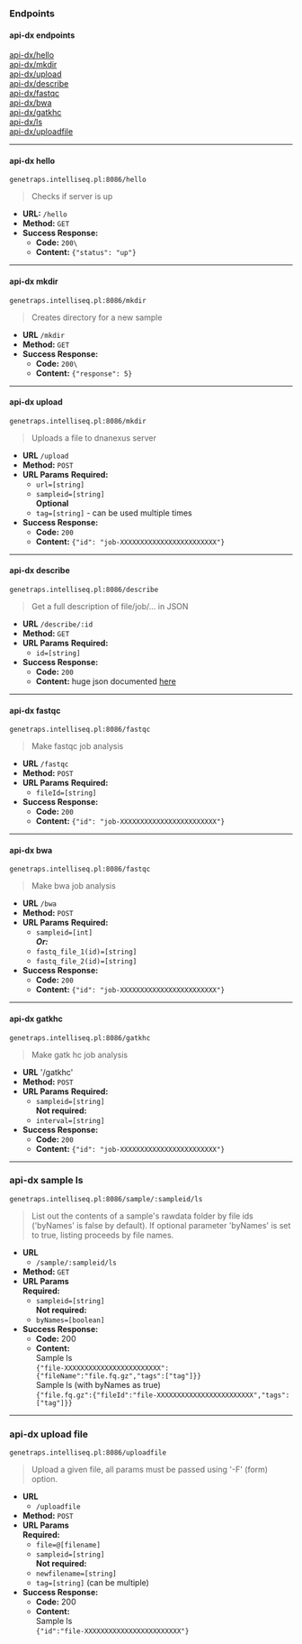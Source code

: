 ### Endpoints
#### api-dx endpoints
[api-dx/hello](#api-dx-hello)  
[api-dx/mkdir](#api-dx-mkdir)  
[api-dx/upload](#api-dx-upload)  
[api-dx/describe](#api-dx-describe)  
[api-dx/fastqc](#api-dx-fastqc)  
[api-dx/bwa](#api-dx-bwa)  
[api-dx/gatkhc](#api-dx-gatkhc)  
[api-dx/ls](#api-dx-sample-ls)  
[api-dx/uploadfile](#api-dx-upload-file)  

----
#### api-dx hello
```
genetraps.intelliseq.pl:8086/hello
```
> Checks if server is up
* **URL:** `/hello`
* **Method:** `GET`
* **Success Response:**
  * **Code:** `200\`
  * **Content:** `{"status": "up"}`

----
#### api-dx mkdir
```
genetraps.intelliseq.pl:8086/mkdir
```
> Creates directory for a new sample
* **URL** `/mkdir`
* **Method:** `GET`
* **Success Response:**
  * **Code:** `200\`
  * **Content:** `{"response": 5}`

----
#### api-dx upload
```
genetraps.intelliseq.pl:8086/mkdir
```
> Uploads a file to dnanexus server
* **URL** `/upload`
* **Method:** `POST`
*  **URL Params**
   **Required:**  
   * `url=[string]`  
   * `sampleid=[string]`  
   **Optional**  
   * `tag=[string]` - can be used multiple times
* **Success Response:**
  * **Code:** `200`  
  * **Content:** `{"id": "job-XXXXXXXXXXXXXXXXXXXXXXXX"}`

----
#### api-dx describe
```
genetraps.intelliseq.pl:8086/describe
```
> Get a full description of file/job/... in JSON
* **URL** `/describe/:id`
* **Method:** `GET`
*  **URL Params**
   **Required:**
   * `id=[string]`
* **Success Response:**
  * **Code:** `200`
  * **Content:** huge json documented [here](https://wiki.dnanexus.com/API-Specification-v1.0.0/Applets-and-Entry-Points#API-method%3A-%2Fjob-xxxx%2Fdescribe)

----
#### api-dx fastqc
```
genetraps.intelliseq.pl:8086/fastqc
```
> Make fastqc job analysis
* **URL** `/fastqc`
* **Method:** `POST`
*  **URL Params**
   **Required:**
   * `fileId=[string]`
* **Success Response:**
  * **Code:** `200`
  * **Content:** `{"id": "job-XXXXXXXXXXXXXXXXXXXXXXXX"}`

----
#### api-dx bwa
```
genetraps.intelliseq.pl:8086/fastqc
```
> Make bwa job analysis
* **URL** `/bwa`
* **Method:** `POST`
*  **URL Params**
   **Required:**
   * `sampleid=[int]`  
   ***Or:***
   * `fastq_file_1(id)=[string]`
   * `fastq_file_2(id)=[string]`
* **Success Response:**
  * **Code:** `200`
  * **Content:** `{"id": "job-XXXXXXXXXXXXXXXXXXXXXXXX"}`

----
#### api-dx gatkhc
```
genetraps.intelliseq.pl:8086/gatkhc
```
>  Make gatk hc job analysis
* **URL** '/gatkhc'
* **Method:** `POST`
*  **URL Params**
   **Required:**
   * `sampleid=[string]`  
   **Not required:**
   * `interval=[string]`
* **Success Response:**
  * **Code:** `200`
  * **Content:** `{"id": "job-XXXXXXXXXXXXXXXXXXXXXXXX"}`

----
### api-dx sample ls
```
genetraps.intelliseq.pl:8086/sample/:sampleid/ls
```
> List out the contents of a sample's rawdata folder by file ids ('byNames' is false by default). If optional parameter 'byNames' is set to true, listing proceeds by file names.  
* **URL**  
  * `/sample/:sampleid/ls`  
* **Method:** `GET`  
*  **URL Params**  
   **Required:**  
   * `sampleid=[string]`  
   **Not required:**  
   * `byNames=[boolean]`  
* **Success Response:**  
  * **Code:** 200  
  * **Content:**    
Sample ls  
`{"file-XXXXXXXXXXXXXXXXXXXXXXXX":{"fileName":"file.fq.gz","tags":["tag"]}}`  
Sample ls (with byNames as true)  
`{"file.fq.gz":{"fileId":"file-XXXXXXXXXXXXXXXXXXXXXXXX","tags":["tag"]}}`

----
### api-dx upload file
```
genetraps.intelliseq.pl:8086/uploadfile
```
> Upload a given file, all params must be passed using '-F' (form) option.  
* **URL**  
  * `/uploadfile`  
* **Method:** `POST`  
*  **URL Params**  
   **Required:**  
   * `file=@[filename]`  
   * `sampleid=[string]`  
   **Not required:**  
   * `newfilename=[string]` 
   * `tag=[string]` (can be multiple)  
* **Success Response:**  
  * **Code:** 200  
  * **Content:**    
Sample ls  
`{"id":"file-XXXXXXXXXXXXXXXXXXXXXXXX"}`  
